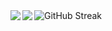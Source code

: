 <img align="left" src="https://github-readme-stats.vercel.app/api?username=EOF-D&theme=transparent&layout=compact&count_private=true&show_icons=true&hide_border=true&card_width=400&include_all_commits=true&bg_color=ffffff00&title_color=1855AA&text_color=1855AA&icon_color=ffffff"/>

<img src="https://streak-stats.demolab.com?user=EOF-D&theme=transparent&card_width=250&hide_border=true&border_radius=4.6&hide_current_streak=true&hide_longest_streak=true" alt="GitHub Streak"/>

<img align="left" src="https://github-readme-stats.vercel.app/api/top-langs/?username=EOF-D&theme=transparent&layout=compact&hide_border=true&card_width=180&bg_color=ffffff00&title_color=1855AA&text_color=1855AA&icon_color=1855AA"/>
